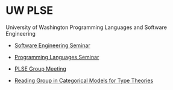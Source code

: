 # UW PLSE

[SESEM]: sp14-sesem/
[PLSEM]: sp14-plsem/
[GMEET]: sp14-gmeet/
[TYPES]: sp14-types/

University of Washington Programming Languages and Software Engineering

* [Software Engineering Seminar][SESEM]

* [Programming Languages Seminar][PLSEM]

* [PLSE Group Meeting][GMEET]

* [Reading Group in Categorical Models for Type Theories][TYPES]
